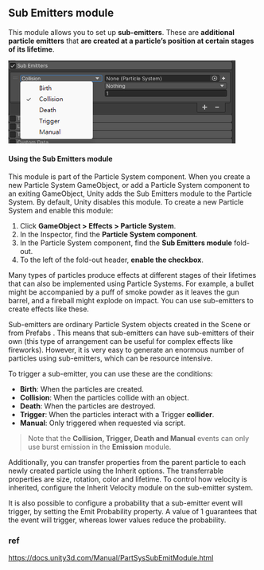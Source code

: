 ## Sub Emitters module

This module allows you to set up **sub-emitters**. These are **additional particle emitters** that **are created at a particle’s position at certain stages of its lifetime**.


![](./sun_emitter.png)

#### Using the Sub Emitters module
This module is part of the Particle System component. When you create a new Particle System GameObject, or add a Particle System component to an exiting GameObject, Unity adds the Sub Emitters module to the Particle System. By default, Unity disables this module. To create a new Particle System and enable this module:

1. Click **GameObject > Effects > Particle System**.
2. In the Inspector, find the **Particle System component**.
3. In the Particle System component, find the **Sub Emitters module** fold-out.
4. To the left of the fold-out header, **enable the checkbox**.

Many types of particles produce effects at different stages of their lifetimes that can also be implemented using Particle Systems. For example, a bullet might be accompanied by a puff of smoke powder as it leaves the gun barrel, and a fireball might explode on impact. You can use sub-emitters to create effects like these.

Sub-emitters are ordinary Particle System objects created in the Scene
 or from Prefabs
. This means that sub-emitters can have sub-emitters of their own (this type of arrangement can be useful for complex effects like fireworks). However, it is very easy to generate an enormous number of particles using sub-emitters, which can be resource intensive.

To trigger a sub-emitter, you can use these are the conditions:

- **Birth**: When the particles are created.
- **Collision**: When the particles collide with an object.
- **Death**: When the particles are destroyed.
- **Trigger**: When the particles interact with a Trigger **collider**.
- **Manual**: Only triggered when requested via script. 

> Note that the **Collision, Trigger, Death and Manual** events can only use burst emission in the **Emission** module.

Additionally, you can transfer properties from the parent particle to each newly created particle using the Inherit options. The transferrable properties are size, rotation, color and lifetime. To control how velocity is inherited, configure the Inherit Velocity module on the sub-emitter system.

It is also possible to configure a probability that a sub-emitter event will trigger, by setting the Emit Probability property. A value of 1 guarantees that the event will trigger, whereas lower values reduce the probability.

### ref 
https://docs.unity3d.com/Manual/PartSysSubEmitModule.html


